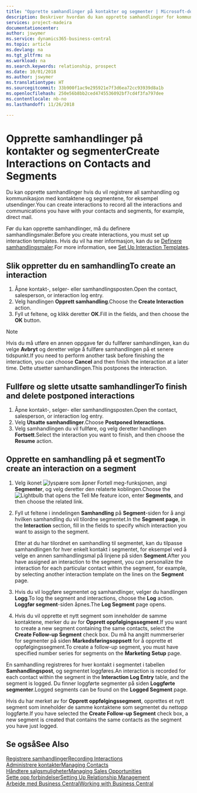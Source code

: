 ```yaml
---
title: "Opprette samhandlinger på kontakter og segmenter | Microsoft-dokumentasjon"
description: Beskriver hvordan du kan opprette samhandlinger for kommunikasjon du har med kontaktene og segmentene i Business Central, for eksempel direktereklame.
services: project-madeira
documentationcenter: 
author: jswymer
ms.service: dynamics365-business-central
ms.topic: article
ms.devlang: na
ms.tgt_pltfrm: na
ms.workload: na
ms.search.keywords: relationship, prospect
ms.date: 10/01/2018
ms.author: jswymer
ms.translationtype: HT
ms.sourcegitcommit: 33b900f1ac9e295921e7f3d6ea72cc93939d8a1b
ms.openlocfilehash: 250e56b8bb2ced4745536092bf7cd4f3fa797dee
ms.contentlocale: nb-no
ms.lasthandoff: 11/26/2018

---
```

# <a name="create-interactions-on-contacts-and-segments"></a><span data-ttu-id="c747d-103">Opprette samhandlinger på kontakter og segmenter</span><span class="sxs-lookup"><span data-stu-id="c747d-103">Create Interactions on Contacts and Segments</span></span>
<span data-ttu-id="c747d-104">Du kan opprette samhandlinger hvis du vil registrere all samhandling og kommunikasjon med kontaktene og segmentene, for eksempel utsendinger.</span><span class="sxs-lookup"><span data-stu-id="c747d-104">You can create interactions to record all the interactions and communications you have with your contacts and segments, for example, direct mail.</span></span>

<span data-ttu-id="c747d-105">Før du kan opprette samhandlinger, må du definere samhandlingsmaler.</span><span class="sxs-lookup"><span data-stu-id="c747d-105">Before you create interactions, you must set up interaction templates.</span></span> <span data-ttu-id="c747d-106">Hvis du vil ha mer informasjon, kan du se [Definere samhandlingsmaler](marketing-interactions.md).</span><span class="sxs-lookup"><span data-stu-id="c747d-106">For more information, see  [Set Up Interaction Templates](marketing-interactions.md).</span></span>

## <a name="to-create-an-interaction"></a><span data-ttu-id="c747d-107">Slik oppretter du en samhandling</span><span class="sxs-lookup"><span data-stu-id="c747d-107">To create an interaction</span></span>
1. <span data-ttu-id="c747d-108">Åpne kontakt-, selger- eller samhandlingsposten.</span><span class="sxs-lookup"><span data-stu-id="c747d-108">Open the contact, salesperson, or interaction log entry.</span></span>
2. <span data-ttu-id="c747d-109">Velg handlingen **Opprett samhandling**.</span><span class="sxs-lookup"><span data-stu-id="c747d-109">Choose the **Create Interaction** action.</span></span>
3. <span data-ttu-id="c747d-110">Fyll ut feltene, og klikk deretter **OK**.</span><span class="sxs-lookup"><span data-stu-id="c747d-110">Fill in the fields, and then choose the **OK** button.</span></span>

> [!NOTE]  
>   <span data-ttu-id="c747d-111">Hvis du må utføre en annen oppgave før du fullfører samhandlingen, kan du velge **Avbryt** og deretter velge å fullføre samhandlingen på et senere tidspunkt.</span><span class="sxs-lookup"><span data-stu-id="c747d-111">If you need to perform another task before finishing the interaction, you can choose **Cancel** and then finish the interaction at a later time.</span></span> <span data-ttu-id="c747d-112">Dette utsetter samhandlingen.</span><span class="sxs-lookup"><span data-stu-id="c747d-112">This postpones the interaction.</span></span>

## <a name="to-finish-and-delete-postponed-interactions"></a><span data-ttu-id="c747d-113">Fullføre og slette utsatte samhandlinger</span><span class="sxs-lookup"><span data-stu-id="c747d-113">To finish and delete postponed interactions</span></span>
1. <span data-ttu-id="c747d-114">Åpne kontakt-, selger- eller samhandlingsposten.</span><span class="sxs-lookup"><span data-stu-id="c747d-114">Open the contact, salesperson, or interaction log entry.</span></span>
2. <span data-ttu-id="c747d-115">Velg **Utsatte samhandlinger**.</span><span class="sxs-lookup"><span data-stu-id="c747d-115">Choose **Postponed Interactions**.</span></span>
3. <span data-ttu-id="c747d-116">Velg samhandlingen du vil fullføre, og velg deretter handlingen **Fortsett**.</span><span class="sxs-lookup"><span data-stu-id="c747d-116">Select the interaction you want to finish, and then choose the **Resume** action.</span></span>

## <a name="to-create-an-interaction-on-a-segment"></a><span data-ttu-id="c747d-117">Opprette en samhandling på et segment</span><span class="sxs-lookup"><span data-stu-id="c747d-117">To create an interaction on a segment</span></span>
1. <span data-ttu-id="c747d-118">Velg ikonet ![lyspære som åpner Fortell meg-funksjonen](media/ui-search/search_small.png "Fortell hva du vil gjøre"), angi **Segmenter**, og velg deretter den relaterte koblingen.</span><span class="sxs-lookup"><span data-stu-id="c747d-118">Choose the ![Lightbulb that opens the Tell Me feature](media/ui-search/search_small.png "Tell me what you want to do") icon, enter **Segments**, and then choose the related link.</span></span>
2. <span data-ttu-id="c747d-119">Fyll ut feltene i inndelingen **Samhandling** på **Segment**-siden for å angi hvilken samhandling du vil tilordne segmentet.</span><span class="sxs-lookup"><span data-stu-id="c747d-119">In the **Segment page**, in the **Interaction** section, fill in the fields to specify which interaction you want to assign to the segment.</span></span>

    <span data-ttu-id="c747d-120">Etter at du har tilordnet en samhandling til segmentet, kan du tilpasse samhandlingen for hver enkelt kontakt i segmentet, for eksempel ved å velge en annen samhandlingsmal på linjene på siden **Segment**.</span><span class="sxs-lookup"><span data-stu-id="c747d-120">After you have assigned an interaction to the segment, you can personalize the interaction for each particular contact within the segment, for example, by selecting another interaction template on the lines on the **Segment** page.</span></span>  
3. <span data-ttu-id="c747d-121">Hvis du vil loggføre segmentet og samhandlinger, velger du handlingen **Logg**.</span><span class="sxs-lookup"><span data-stu-id="c747d-121">To log the segment and interactions, choose the **Log** action.</span></span> <span data-ttu-id="c747d-122">**Loggfør segment**-siden åpnes.</span><span class="sxs-lookup"><span data-stu-id="c747d-122">The **Log Segment** page opens.</span></span>
4. <span data-ttu-id="c747d-123">Hvis du vil opprette et nytt segment som inneholder de samme kontaktene, merker du av for **Opprett oppfølgingssegment**.</span><span class="sxs-lookup"><span data-stu-id="c747d-123">If you want to create a new segment containing the same contacts, select the **Create Follow-up Segment** check box.</span></span> <span data-ttu-id="c747d-124">Du må ha angitt nummerserier for segmenter på siden **Markedsføringsoppsett** for å opprette et oppfølgingssegment.</span><span class="sxs-lookup"><span data-stu-id="c747d-124">To create a follow-up segment, you must have specified number series for segments on the **Marketing Setup** page.</span></span>

<span data-ttu-id="c747d-125">En samhandling registreres for hver kontakt i segmentet i tabellen **Samhandlingspost**, og segmentet loggføres.</span><span class="sxs-lookup"><span data-stu-id="c747d-125">An interaction is recorded for each contact within the segment in the **Interaction Log Entry** table, and the segment is logged.</span></span> <span data-ttu-id="c747d-126">Du finner loggførte segmenter på siden **Loggførte segmenter**.</span><span class="sxs-lookup"><span data-stu-id="c747d-126">Logged segments can be found on the **Logged Segment** page.</span></span>

<span data-ttu-id="c747d-127">Hvis du har merket av for **Opprett oppfølgingssegment**, opprettes et nytt segment som inneholder de samme kontaktene som segmentet du nettopp loggførte.</span><span class="sxs-lookup"><span data-stu-id="c747d-127">If you have selected the **Create Follow-up Segment** check box, a new segment is created that contains the same contacts as the segment you have just logged.</span></span>

## <a name="see-also"></a><span data-ttu-id="c747d-128">Se også</span><span class="sxs-lookup"><span data-stu-id="c747d-128">See Also</span></span>
[<span data-ttu-id="c747d-129">Registrere samhandlinger</span><span class="sxs-lookup"><span data-stu-id="c747d-129">Recording Interactions</span></span>](marketing-interactions.md)  
[<span data-ttu-id="c747d-130">Administrere kontakter</span><span class="sxs-lookup"><span data-stu-id="c747d-130">Managing Contacts</span></span>](marketing-contacts.md)  
[<span data-ttu-id="c747d-131">Håndtere salgsmuligheter</span><span class="sxs-lookup"><span data-stu-id="c747d-131">Managing Sales Opportunities</span></span>](marketing-manage-sales-opportunities.md)  
[<span data-ttu-id="c747d-132">Sette opp forbindelser</span><span class="sxs-lookup"><span data-stu-id="c747d-132">Setting Up Relationship Management</span></span>](marketing-setup-marketing.md)  
[<span data-ttu-id="c747d-133">Arbeide med Business Central</span><span class="sxs-lookup"><span data-stu-id="c747d-133">Working with Business Central</span></span>](ui-work-product.md)

